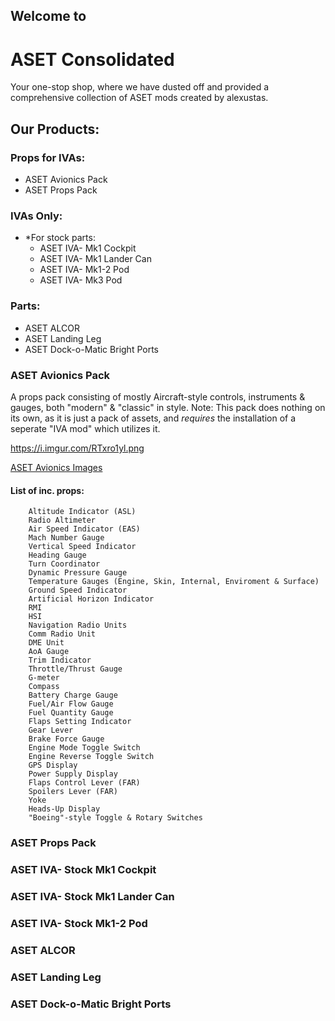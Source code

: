 
## Welcome to
# **ASET Consolidated**

Your one-stop shop, where we have dusted off and provided a comprehensive collection of ASET mods created by alexustas.


## Our Products:

### Props for IVAs:

  - ASET Avionics Pack
  - ASET Props Pack

### IVAs Only:
  - *For stock parts:
    - ASET IVA- Mk1 Cockpit
    - ASET IVA- Mk1 Lander Can
    - ASET IVA- Mk1-2 Pod
    - ASET IVA- Mk3 Pod

### Parts:
  - ASET ALCOR
  - ASET Landing Leg
  - ASET Dock-o-Matic Bright Ports


### ASET Avionics Pack

A props pack consisting of mostly Aircraft-style controls, instruments & gauges, both "modern" & "classic" in style.
Note: This pack does nothing on its own, as it is just a pack of assets, and *requires* the installation of a seperate "IVA mod" which utilizes it.

https://i.imgur.com/RTxro1yl.png

[ASET Avionics Images](https://imgur.com/a/RfEes)

#### List of inc. props:
```
    Altitude Indicator (ASL)
    Radio Altimeter
    Air Speed Indicator (EAS)
    Mach Number Gauge
    Vertical Speed Indicator
    Heading Gauge
    Turn Coordinator
    Dynamic Pressure Gauge
    Temperature Gauges (Engine, Skin, Internal, Enviroment & Surface)
    Ground Speed Indicator
    Artificial Horizon Indicator
    RMI
    HSI
    Navigation Radio Units
    Comm Radio Unit
    DME Unit
    AoA Gauge
    Trim Indicator
    Throttle/Thrust Gauge
    G-meter
    Compass
    Battery Charge Gauge
    Fuel/Air Flow Gauge
    Fuel Quantity Gauge
    Flaps Setting Indicator
    Gear Lever
    Brake Force Gauge
    Engine Mode Toggle Switch
    Engine Reverse Toggle Switch
    GPS Display
    Power Supply Display
    Flaps Control Lever (FAR)
    Spoilers Lever (FAR)
    Yoke
    Heads-Up Display
    "Boeing"-style Toggle & Rotary Switches
```

### ASET Props Pack


### ASET IVA- Stock Mk1 Cockpit


### ASET IVA- Stock Mk1 Lander Can


### ASET IVA- Stock Mk1-2 Pod


### ASET ALCOR


### ASET Landing Leg


### ASET Dock-o-Matic Bright Ports
